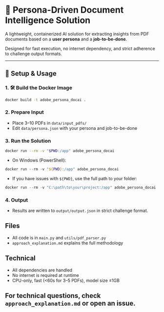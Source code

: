 # 🧠 Persona-Driven Document Intelligence Solution

A lightweight, containerized AI solution for extracting insights from PDF documents based on a **user persona** and a **job-to-be-done**.

Designed for fast execution, no internet dependency, and strict adherence to challenge output formats.

---

## 🚀 Setup & Usage

### 1. 🛠️ Build the Docker Image
```bash
docker build -t adobe_persona_docai .
```

### 2. Prepare Input
- Place 3–10 PDFs in `data/input_pdfs/`
- Edit `data/persona.json` with your persona and job-to-be-done

### 3. Run the Solution
```bash
docker run --rm -v "$PWD:/app" adobe_persona_docai
```
- On Windows (PowerShell):
```powershell
docker run --rm -v "${PWD}:/app" adobe_persona_docai
```
- If you have issues with `${PWD}`, use the full path to your folder:
```powershell
docker run --rm -v "C:\path\to\your\project:/app" adobe_persona_docai
```

### 4. Output
- Results are written to `output/output.json` in strict challenge format.

## Files
- All code is in `main.py` and `utils/pdf_parser.py`
- `approach_explanation.md` explains the full methodology

## Technical
- All dependencies are handled
- No internet is required at runtime
- CPU-only, fast (<60s for 3–5 PDFs), model size ≤1GB

## For technical questions, check `approach_explanation.md` or open an issue.
